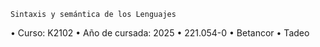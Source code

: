     Sintaxis y semántica de los Lenguajes
• Curso: K2102
• Año de cursada: 2025
• 221.054-0
• Betancor
• Tadeo
